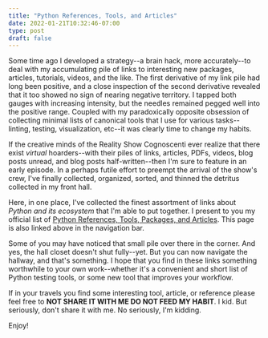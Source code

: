 ```yaml
---
title: "Python References, Tools, and Articles"
date: 2022-01-21T10:32:46-07:00
type: post
draft: false
---
```


Some time ago I developed a strategy--a brain hack, more
accurately--to deal with my accumulating pile of links to interesting
new packages, articles, tutorials, videos, and the like. The first
derivative of my link pile had long been positive, and a close
inspection of the second derivative revealed that it too showed no
sign of nearing negative territory. I tapped both gauges with
increasing intensity, but the needles remained pegged well into the
positive range. Coupled with my paradoxically opposite obsession of
collecting minimal lists of canonical tools that I use for various
tasks--linting, testing, visualization, etc--it was clearly time to
change my habits.

If the creative minds of the Reality Show Cognoscenti ever realize
that there exist *virtual* hoarders--with their piles of links,
articles, PDFs, videos, blog posts unread, and blog posts
half-written--then I'm sure to feature in an early episode. In a
perhaps futile effort to preempt the arrival of the show's crew, I've
finally collected, organized, sorted, and thinned the detritus
collected in my front hall.

Here, in one place, I've collected the finest assortment of links
about *Python and its ecosystem* that I'm able to put together. I
present to you my official list of [Python References, Tools, Packages,
and Articles](/python). This page is also linked above in the
navigation bar.

Some of you may have noticed that small pile over there in the
corner. And yes, the hall closet doesn't shut fully--yet. But you can
now navigate the hallway, and that's something. I hope that you find
in these links something worthwhile to your own work--whether it's a
convenient and short list of Python testing tools, or some new tool
that improves your workflow.

If in your travels you find some interesting tool, article, or
reference please feel free to **NOT SHARE IT WITH ME DO NOT FEED MY
HABIT**. I kid. But seriously, don't share it with me. No seriously,
I'm kidding.

Enjoy!
